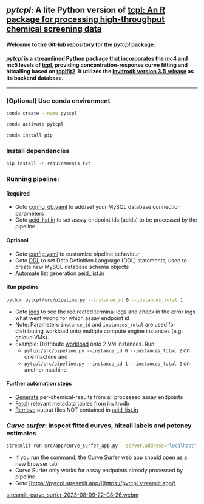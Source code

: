 ## _pytcpl_: A lite Python version of [tcpl: An R package for processing high-throughput chemical screening data](https://github.com/USEPA/CompTox-ToxCast-tcpl)

#### Welcome to the GitHub repository for the _pytcpl_ package.

#### _pytcpl_ is a streamlined Python package that incorporates the **mc4** and **mc5** levels of [tcpl](https://github.com/USEPA/CompTox-ToxCast-tcpl), providing concentration-response curve fitting and hitcalling based on [tcplfit2](https://github.com/USEPA/CompTox-ToxCast-tcplFit2). It utilizes the [Invitrodb version 3.5 release](https://cfpub.epa.gov/si/si_public_record_Report.cfm?dirEntryId=355484&Lab=CCTE) as its backend database.
___

### (Optional) Use conda environment

```bash
conda create --name pytcpl
```

```bash
conda activate pytcpl
```

```bash
conda install pip
```

### Install dependencies

```bash 
pip install -r requirements.txt
```

### Running pipeline:

#### Required

- Goto [config_db.yaml](config/config_db.yaml) to add/set your MySQL database connection parameters
- Goto [aeid_list.in](config/aeid_list.in) to set assay endpoint ids (aeids) to be processed by the pipeline
  
#### Optional

- Goto [config.yaml](config/config.yaml) to customize pipeline behaviour
- Goto [DDL](config/DDL) to set Data Definition Language (DDL) statements, used to create new MySQL database schema
  objects
- [Automate](src/utils/generating_code/get_relevant_aeid_list.py) list generation [aeid_list.in](config/aeid_list.in) 

#### Run pipeline

```bash 
python pytcpl/src/pipeline.py --instance_id 0 --instances_total 1
```

- Goto [logs](logs) to see the redirected terminal logs and check in the error logs what went wrong for which assay
  endpoint id
- Note: Parameters `instance_id` and `instances_total` are used for distributing workload onto multiple compute engine
  instances (e.g. gcloud VMs).
- Example: Distribute [workload](config/aeid_list.in) onto 2 VM instances. Run:
    - `pytcpl/src/pipeline.py --instance_id 0 --instances_total 2` on one machine and
    - `pytcpl/src/pipeline.py --instance_id 1 --instances_total 2` on another machine
  
#### Further automation steps
- [Generate](src/utils/generating_code/generate_per_chemical_results.py) per-chemical-results from all processed assay endpoints
- [Fetch](src/utils/generating_code/fetch_db_tables.py) relevant metadata tables from invitrodb
- [Remove](src/utils/generating_code/remove_output_files_not_in_aeid_list.py) output files NOT contained in [aeid_list.in](config/aeid_list.in)

### _Curve surfer_: Inspect fitted curves, hitcall labels and potency estimates

```bash
streamlit run src/app/curve_surfer_app.py --server.address="localhost"
```

- If you run the command, the [Curve Surfer](http://localhost:8501/) web app should open as a new browser tab
- Curve Surfer only works for assay endpoints already processed by pipeline
- Goto [https://pytcpl.streamlit.app/](https://pytcpl.streamlit.app/)

[streamlit-curve_surfer-2023-08-09-22-08-26.webm](https://github.com/rbBosshard/pytcpl/assets/100019212/0578d442-826b-4c78-b95e-9f0447408123)
